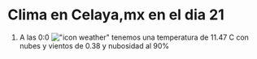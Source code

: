 # Clima en Celaya,mx en el dia 21

1. A las 0:0 !["icon weather"](http://openweathermap.org/img/w/04n.png) tenemos una temperatura de 11.47 C con nubes y  vientos de 0.38 y nubosidad al 90%
